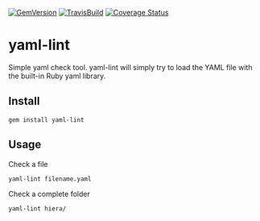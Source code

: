 [![GemVersion](https://badge.fury.io/rb/yaml-lint.svg)](http://badge.fury.io/rb/yaml-lint)
[![TravisBuild](https://travis-ci.org/Pryz/yaml-lint.svg?branch=master)](https://travis-ci.org/Pryz/yaml-lint.svg?branch=master)
[![Coverage Status](https://coveralls.io/repos/Pryz/yaml-lint/badge.svg?branch=master)](https://coveralls.io/r/Pryz/yaml-lint?branch=master)

yaml-lint
=========

Simple yaml check tool. yaml-lint will simply try to load the YAML file with the
built-in Ruby yaml library.

Install
-------

```shell
gem install yaml-lint
```

Usage
-----

Check a file

```shell
yaml-lint filename.yaml
```

Check a complete folder

```shell
yaml-lint hiera/
```
